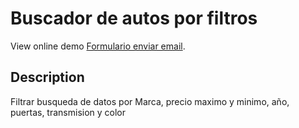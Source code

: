 # Buscador de autos por filtros

View online demo [Formulario enviar email](https://rodrigomp88.github.io/Buscador-autos-por-filtros-JavaScript/).


## Description

Filtrar busqueda de datos por Marca, precio maximo y minimo, año, puertas, transmision y color
